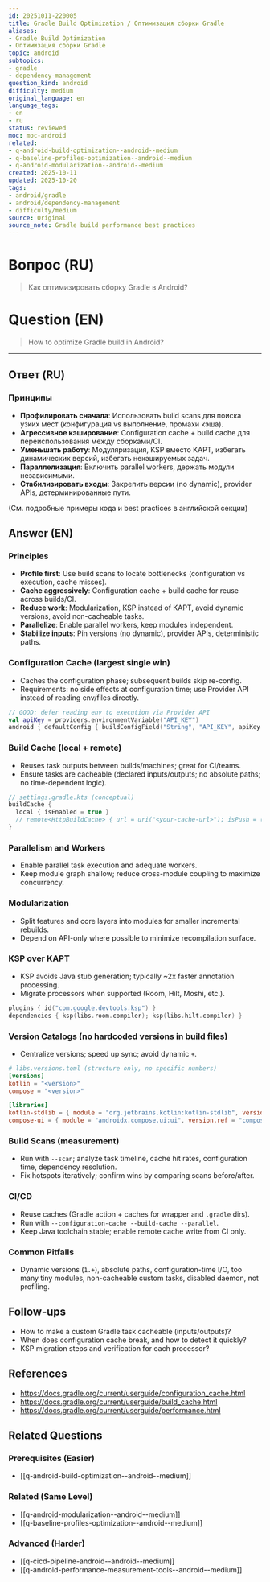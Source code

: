 ```yaml
---
id: 20251011-220005
title: Gradle Build Optimization / Оптимизация сборки Gradle
aliases:
- Gradle Build Optimization
- Оптимизация сборки Gradle
topic: android
subtopics:
- gradle
- dependency-management
question_kind: android
difficulty: medium
original_language: en
language_tags:
- en
- ru
status: reviewed
moc: moc-android
related:
- q-android-build-optimization--android--medium
- q-baseline-profiles-optimization--android--medium
- q-android-modularization--android--medium
created: 2025-10-11
updated: 2025-10-20
tags:
- android/gradle
- android/dependency-management
- difficulty/medium
source: Original
source_note: Gradle build performance best practices
---
```


# Вопрос (RU)
> Как оптимизировать сборку Gradle в Android?

# Question (EN)
> How to optimize Gradle build in Android?

---

## Ответ (RU)

### Принципы
- **Профилировать сначала**: Использовать build scans для поиска узких мест (конфигурация vs выполнение, промахи кэша).
- **Агрессивное кэширование**: Configuration cache + build cache для переиспользования между сборками/CI.
- **Уменьшать работу**: Модуляризация, KSP вместо KAPT, избегать динамических версий, избегать некэшируемых задач.
- **Параллелизация**: Включить parallel workers, держать модули независимыми.
- **Стабилизировать входы**: Закрепить версии (no dynamic), provider APIs, детерминированные пути.

(См. подробные примеры кода и best practices в английской секции)

## Answer (EN)

### Principles
- **Profile first**: Use build scans to locate bottlenecks (configuration vs execution, cache misses).
- **Cache aggressively**: Configuration cache + build cache for reuse across builds/CI.
- **Reduce work**: Modularization, KSP instead of KAPT, avoid dynamic versions, avoid non-cacheable tasks.
- **Parallelize**: Enable parallel workers, keep modules independent.
- **Stabilize inputs**: Pin versions (no dynamic), provider APIs, deterministic paths.

### Configuration Cache (largest single win)
- Caches the configuration phase; subsequent builds skip re-config.
- Requirements: no side effects at configuration time; use Provider API instead of reading env/files directly.
```kotlin
// GOOD: defer reading env to execution via Provider API
val apiKey = providers.environmentVariable("API_KEY")
android { defaultConfig { buildConfigField("String", "API_KEY", apiKey.map { "\"$it\"" }) } }
```

### Build Cache (local + remote)
- Reuses task outputs between builds/machines; great for CI/teams.
- Ensure tasks are cacheable (declared inputs/outputs; no absolute paths; no time-dependent logic).
```kotlin
// settings.gradle.kts (conceptual)
buildCache {
  local { isEnabled = true }
  // remote<HttpBuildCache> { url = uri("<your-cache-url>"); isPush = (System.getenv("CI") == "true") }
}
```

### Parallelism and Workers
- Enable parallel task execution and adequate workers.
- Keep module graph shallow; reduce cross-module coupling to maximize concurrency.

### Modularization
- Split features and core layers into modules for smaller incremental rebuilds.
- Depend on API-only where possible to minimize recompilation surface.

### KSP over KAPT
- KSP avoids Java stub generation; typically ~2x faster annotation processing.
- Migrate processors when supported (Room, Hilt, Moshi, etc.).
```kotlin
plugins { id("com.google.devtools.ksp") }
dependencies { ksp(libs.room.compiler); ksp(libs.hilt.compiler) }
```

### Version Catalogs (no hardcoded versions in build files)
- Centralize versions; speed up sync; avoid dynamic `+`.
```toml
# libs.versions.toml (structure only, no specific numbers)
[versions]
kotlin = "<version>"
compose = "<version>"

[libraries]
kotlin-stdlib = { module = "org.jetbrains.kotlin:kotlin-stdlib", version.ref = "kotlin" }
compose-ui = { module = "androidx.compose.ui:ui", version.ref = "compose" }
```

### Build Scans (measurement)
- Run with `--scan`; analyze task timeline, cache hit rates, configuration time, dependency resolution.
- Fix hotspots iteratively; confirm wins by comparing scans before/after.

### CI/CD
- Reuse caches (Gradle action + caches for wrapper and `.gradle` dirs).
- Run with `--configuration-cache --build-cache --parallel`.
- Keep Java toolchain stable; enable remote cache write from CI only.

### Common Pitfalls
- Dynamic versions (`1.+`), absolute paths, configuration-time I/O, too many tiny modules, non-cacheable custom tasks, disabled daemon, not profiling.

## Follow-ups
- How to make a custom Gradle task cacheable (inputs/outputs)?
- When does configuration cache break, and how to detect it quickly?
- KSP migration steps and verification for each processor?

## References
- https://docs.gradle.org/current/userguide/configuration_cache.html
- https://docs.gradle.org/current/userguide/build_cache.html
- https://docs.gradle.org/current/userguide/performance.html

## Related Questions

### Prerequisites (Easier)
- [[q-android-build-optimization--android--medium]]

### Related (Same Level)
- [[q-android-modularization--android--medium]]
- [[q-baseline-profiles-optimization--android--medium]]

### Advanced (Harder)
- [[q-cicd-pipeline-android--android--medium]]
- [[q-android-performance-measurement-tools--android--medium]]

